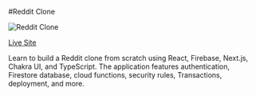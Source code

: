 #Reddit Clone

![Reddit Clone](https://ibb.co/16jM4Zh)

[Live Site](https://jk-reddit-clone.vercel.app/)

Learn to build a Reddit clone from scratch using React, Firebase, Next.js, Chakra UI, and TypeScript. The application features authentication, Firestore database, cloud functions, security rules, Transactions, deployment, and more.
